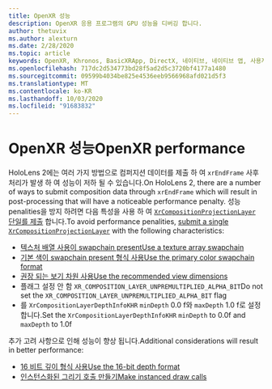 ```yaml
---
title: OpenXR 성능
description: OpenXR 응용 프로그램의 GPU 성능을 디버깅 합니다.
author: thetuvix
ms.author: alexturn
ms.date: 2/28/2020
ms.topic: article
keywords: OpenXR, Khronos, BasicXRApp, DirectX, 네이티브, 네이티브 앱, 사용자 지정 엔진, 미들웨어, 성능, 최적화, GPU 디버깅, RenderDoc, PIX
ms.openlocfilehash: 717dc2d534773bd28f5ad2d5c3720bf4177a1480
ms.sourcegitcommit: 09599b4034be825e4536eeb9566968afd021d5f3
ms.translationtype: MT
ms.contentlocale: ko-KR
ms.lasthandoff: 10/03/2020
ms.locfileid: "91683832"
---
```

# <a name="openxr-performance"></a><span data-ttu-id="c46a8-104">OpenXR 성능</span><span class="sxs-lookup"><span data-stu-id="c46a8-104">OpenXR performance</span></span>

<span data-ttu-id="c46a8-105">HoloLens 2에는 여러 가지 방법으로 컴퍼지션 데이터를 제출 하 여 `xrEndFrame` 사후 처리가 발생 하 여 성능이 저하 될 수 있습니다.</span><span class="sxs-lookup"><span data-stu-id="c46a8-105">On HoloLens 2, there are a number of ways to submit composition data through `xrEndFrame` which will result in post-processing that will have a noticeable performance penalty.</span></span>
<span data-ttu-id="c46a8-106">성능 penalities을 방지 하려면 다음 특성을 사용 하 여 [ `XrCompositionProjectionLayer` 단일를 제출](openxr-best-practices.md#use-a-single-projection-layer) 합니다.</span><span class="sxs-lookup"><span data-stu-id="c46a8-106">To avoid performance penalities, [submit a single `XrCompositionProjectionLayer`](openxr-best-practices.md#use-a-single-projection-layer) with the following characteristics:</span></span>
* [<span data-ttu-id="c46a8-107">텍스처 배열 사용이 swapchain present</span><span class="sxs-lookup"><span data-stu-id="c46a8-107">Use a texture array swapchain</span></span>](openxr-best-practices.md#render-with-texture-array-and-vprt)
* [<span data-ttu-id="c46a8-108">기본 색이 swapchain present 형식 사용</span><span class="sxs-lookup"><span data-stu-id="c46a8-108">Use the primary color swapchain format</span></span>](openxr-best-practices.md#select-a-swapchain-format)
* [<span data-ttu-id="c46a8-109">권장 되는 보기 차원 사용</span><span class="sxs-lookup"><span data-stu-id="c46a8-109">Use the recommended view dimensions</span></span>](openxr-best-practices.md#render-with-recommended-rendering-parameters-and-frame-timing)
* <span data-ttu-id="c46a8-110">플래그 설정 안 함 `XR_COMPOSITION_LAYER_UNPREMULTIPLIED_ALPHA_BIT`</span><span class="sxs-lookup"><span data-stu-id="c46a8-110">Do not set the `XR_COMPOSITION_LAYER_UNPREMULTIPLIED_ALPHA_BIT` flag</span></span>
* <span data-ttu-id="c46a8-111">를 `XrCompositionLayerDepthInfoKHR` `minDepth` 0.0 f와 `maxDepth` 1.0 f로 설정 합니다.</span><span class="sxs-lookup"><span data-stu-id="c46a8-111">Set the `XrCompositionLayerDepthInfoKHR` `minDepth` to 0.0f and `maxDepth` to 1.0f</span></span>

<span data-ttu-id="c46a8-112">추가 고려 사항으로 인해 성능이 향상 됩니다.</span><span class="sxs-lookup"><span data-stu-id="c46a8-112">Additional considerations will result in better performance:</span></span>
* [<span data-ttu-id="c46a8-113">16 비트 깊이 형식 사용</span><span class="sxs-lookup"><span data-stu-id="c46a8-113">Use the 16-bit depth format</span></span>](openxr-best-practices.md#choose-a-reasonable-depth-range)
* [<span data-ttu-id="c46a8-114">인스턴스화된 그리기 호출 만들기</span><span class="sxs-lookup"><span data-stu-id="c46a8-114">Make instanced draw calls</span></span>](openxr-best-practices.md#render-with-texture-array-and-vprt)
